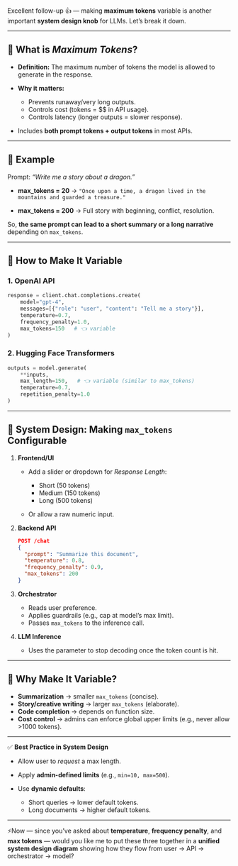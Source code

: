 Excellent follow-up 👍 — making **maximum tokens** variable is another important **system design knob** for LLMs. Let’s break it down.

---

## 🔹 What is *Maximum Tokens*?

* **Definition:** The maximum number of tokens the model is allowed to generate in the response.
* **Why it matters:**

  * Prevents runaway/very long outputs.
  * Controls cost (tokens = \$\$ in API usage).
  * Controls latency (longer outputs = slower response).
* Includes **both prompt tokens + output tokens** in most APIs.

---

## 🔹 Example

Prompt: *“Write me a story about a dragon.”*

* **max\_tokens = 20**
  → `"Once upon a time, a dragon lived in the mountains and guarded a treasure."`

* **max\_tokens = 200**
  → Full story with beginning, conflict, resolution.

So, **the same prompt can lead to a short summary or a long narrative** depending on `max_tokens`.

---

## 🔹 How to Make It Variable

### 1. **OpenAI API**

```python
response = client.chat.completions.create(
    model="gpt-4",
    messages=[{"role": "user", "content": "Tell me a story"}],
    temperature=0.7,
    frequency_penalty=1.0,
    max_tokens=150   # 👈 variable
)
```

### 2. **Hugging Face Transformers**

```python
outputs = model.generate(
    **inputs,
    max_length=150,   # 👈 variable (similar to max_tokens)
    temperature=0.7,
    repetition_penalty=1.0
)
```

---

## 🔹 System Design: Making `max_tokens` Configurable

1. **Frontend/UI**

   * Add a slider or dropdown for *Response Length*:

     * Short (50 tokens)
     * Medium (150 tokens)
     * Long (500 tokens)

   * Or allow a raw numeric input.

2. **Backend API**

   ```json
   POST /chat
   {
     "prompt": "Summarize this document",
     "temperature": 0.8,
     "frequency_penalty": 0.9,
     "max_tokens": 200
   }
   ```

3. **Orchestrator**

   * Reads user preference.
   * Applies guardrails (e.g., cap at model’s max limit).
   * Passes `max_tokens` to the inference call.

4. **LLM Inference**

   * Uses the parameter to stop decoding once the token count is hit.

---

## 🔹 Why Make It Variable?

* **Summarization** → smaller `max_tokens` (concise).
* **Story/creative writing** → larger `max_tokens` (elaborate).
* **Code completion** → depends on function size.
* **Cost control** → admins can enforce global upper limits (e.g., never allow >1000 tokens).

---

✅ **Best Practice in System Design**

* Allow user to *request* a max length.
* Apply **admin-defined limits** (e.g., `min=10, max=500`).
* Use **dynamic defaults**:

  * Short queries → lower default tokens.
  * Long documents → higher default tokens.

---

⚡Now — since you’ve asked about **temperature**, **frequency penalty**, and **max tokens** — would you like me to put these three together in a **unified system design diagram** showing how they flow from user → API → orchestrator → model?
